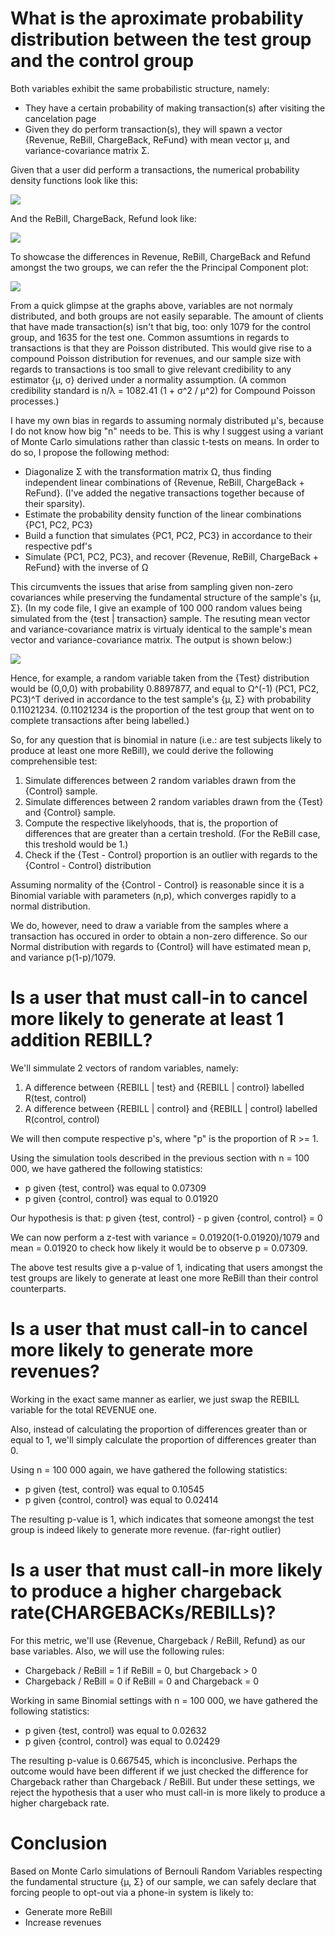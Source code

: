 # What is the aproximate probability distribution between the test group and the control group

Both variables exhibit the same probabilistic structure, namely:

* They have a certain probability of making transaction(s) after visiting the cancelation page
* Given they do perform transaction(s), they will spawn a vector {Revenue, ReBill, ChargeBack, ReFund} with mean vector µ, and variance-covariance matrix Σ. 

Given that a user did perform a transactions, the numerical probability density functions look like this:

![](https://i.imgur.com/IEMxlnt.png)

And the ReBill, ChargeBack, Refund look like:

![](https://i.imgur.com/uQq6h3j.png)

To showcase the differences in Revenue, ReBill, ChargeBack and Refund amongst the two groups, we can refer the the Principal Component plot:

![](https://i.imgur.com/1DnZOoO.png)

From a quick glimpse at the graphs above, variables are not normaly distributed, and both groups are not easily separable. The amount of clients that have made transaction(s) isn't that big, too: only 1079 for the control group, and 1635 for the test one. Common assumtions in regards to transactions is that they are Poisson distributed. This would give rise to a compound Poisson distribution for revenues, and our sample size with regards to transactions is too small to give relevant credibility to any estimator {µ, σ} derived under a normality assumption. (A common credibility standard is n/λ = 1082.41 (1 + σ^2 / µ^2) for Compound Poisson processes.)

I have my own bias in regards to assuming normaly distributed µ's, because I do not know how big "n" needs to be. This is why I suggest using a variant of Monte Carlo simulations rather than classic t-tests on means. In order to do so, I propose the following method:


* Diagonalize Σ with the transformation matrix Ω, thus finding independent linear combinations of {Revenue, ReBill, ChargeBack + ReFund}. (I've added the negative transactions together because of their sparsity). 
* Estimate the probability density function of the linear combinations {PC1, PC2, PC3}
* Build a function that simulates {PC1, PC2, PC3} in accordance to their respective pdf's
* Simulate {PC1, PC2, PC3}, and recover {Revenue, ReBill, ChargeBack + ReFund} with the inverse of Ω

This circumvents the issues that arise from sampling given non-zero covariances while preserving the fundamental structure of the sample's {µ, Σ}. (In my code file, I give an example of 100 000 random values being simulated from the {test | transaction} sample. The resuting mean vector and variance-covariance matrix is virtualy identical to the sample's mean vector and variance-covariance matrix. The output is shown below:)

![](https://i.imgur.com/4D5rY2b.png)

Hence, for example, a random variable taken from the {Test} distribution would be (0,0,0) with probability 0.8897877, and equal to Ω^(-1) (PC1, PC2, PC3)^T derived in accordance to the test sample's {µ, Σ} with probability 0.11021234. (0.11021234 is the proportion of the test group that went on to complete transactions after being labelled.)

So, for any question that is binomial in nature (i.e.: are test subjects likely to produce at least one more ReBill), we could derive the following comprehensible test:

1. Simulate differences between 2 random variables drawn from the {Control} sample. 
2. Simulate differences between 2 random variables drawn from the {Test} and {Control} sample.
3. Compute the respective likelyhoods, that is, the proportion of differences that are greater than a certain treshold. (For the ReBill case, this treshold would be 1.)
4. Check if the {Test - Control} proportion is an outlier with regards to the {Control - Control} distribution

Assuming normality of the {Control - Control} is reasonable since it is a Binomial variable with parameters (n,p), which converges rapidly to a normal distribution.

We do, however, need to draw a variable from the samples where a transaction has occured in order to obtain a non-zero difference. So our Normal distribution with regards to {Control} will have estimated mean p, and variance p(1-p)/1079.



# Is a user that must call-in to cancel more likely to generate at least 1 addition REBILL?

We'll simmulate 2 vectors of random variables, namely:

1. A difference between {REBILL | test} and {REBILL | control} labelled R(test, control)
2. A difference between {REBILL | control} and {REBILL | control} labelled R(control, control)

We will then compute respective p's, where "p" is the proportion of R >= 1.

Using the simulation tools described in the previous section with n = 100 000, we have gathered the following statistics:

* p given {test, control} was equal to 0.07309 
* p given {control, control} was equal to 0.01920 

Our hypothesis is that: p given {test, control} - p given {control, control} = 0

We can now perform a z-test with variance =  0.01920(1-0.01920)/1079 and mean = 0.01920 to check how likely it would be to observe p = 0.07309. 

The above test results give a p-value of 1, indicating that users amongst the test groups are likely to generate at least one more ReBill than their control counterparts.



# Is a user that must call-in to cancel more likely to generate more revenues?

Working in the exact same manner as earlier, we just swap the REBILL variable for the total REVENUE one. 

Also, instead of calculating the proportion of differences greater than or equal to 1, we'll simply calculate the proportion of differences greater than 0.

Using n = 100 000 again, we have gathered the following statistics:

* p given {test, control} was equal to 0.10545 
* p given {control, control} was equal to 0.02414 

The resulting p-value is 1, which indicates that someone amongst the test group is indeed likely to generate more revenue. (far-right outlier)



# Is a user that must call-in more likely to produce a higher chargeback rate(CHARGEBACKs/REBILLs)?

For this metric, we'll use {Revenue, Chargeback / ReBill, Refund} as our base variables. Also, we will use the following rules:

* Chargeback / ReBill = 1 if ReBill = 0, but Chargeback > 0
* Chargeback / ReBill = 0 if ReBill = 0 and Chargeback = 0

Working in same Binomial settings with n = 100 000, we have gathered the following statistics:

* p given {test, control} was equal to 0.02632
* p given {control, control} was equal to 0.02429 

The resulting p-value is 0.667545, which is inconclusive. Perhaps the outcome would have been different if we just checked the difference for Chargeback rather than Chargeback / ReBill. But under these settings, we reject the hypothesis that a user who must call-in is more likely to produce a higher chargeback rate.



# Conclusion

Based on Monte Carlo simulations of Bernouli Random Variables respecting the fundamental structure {µ, Σ} of our sample, we can safely declare that forcing people to opt-out via a phone-in system is likely to:

* Generate more ReBill
* Increase revenues



